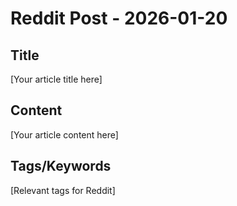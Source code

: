# Reddit Post - 2026-01-20

## Title
[Your article title here]

## Content
[Your article content here]

## Tags/Keywords
[Relevant tags for Reddit]
